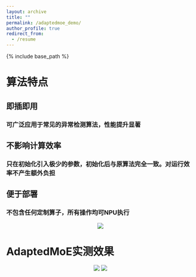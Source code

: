 ```yaml
---
layout: archive
title: ""
permalink: /adaptedmoe_demo/
author_profile: true
redirect_from:
  - /resume
---
```

{% include base_path %}
# 算法特点
## 即插即用
### 可广泛应用于常见的异常检测算法，性能提升显著
## 不影响计算效率
### 只在初始化引入极少的参数，初始化后与原算法完全一致。对运行效率不产生额外负担
## 便于部署
### 不包含任何定制算子，所有操作均可NPU执行

<center>
    <img src="https://ray3572.github.io/\images\/adaptedmoe\/PAUROC.png">
</center> 


# AdaptedMoE实测效果  
<center>
    <img src="https://ray3572.github.io/\images\/adaptedmoe\/result0.png">
    <img src="https://ray3572.github.io/\images\/adaptedmoe\/result1.png">
</center> 









